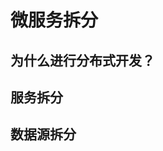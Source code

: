 


# 微服务拆分

<!-- 
三分钟彻底弄懂什么是分布式和微服务架构 
https://mp.weixin.qq.com/s/2Hk8cUPLj8_COQW2L5h56g
图解微服务技术架构体系 
https://mp.weixin.qq.com/s/PIXmfbFH1y5AarKNPmt3Xg
微服务架构下如何解耦，对于已经紧耦合下如何重构？ 
https://mp.weixin.qq.com/s/eaNFwNyz-TIXmhtWMYsxKQ

-->

## 为什么进行分布式开发？  

## 服务拆分  


## 数据源拆分  
